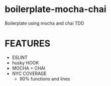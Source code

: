 # boilerplate-mocha-chai
Boilerplate using mocha and chai TDD

# FEATURES
- ESLINT
- husky HOOK
- MOCHA + CHAI
- NYC COVERAGE
  - 90% functions and lines

